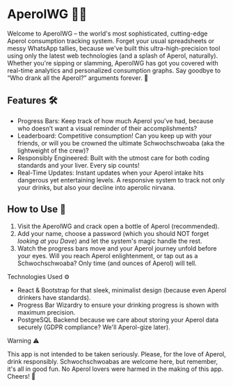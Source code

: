 # AperolWG 🍹🍊

Welcome to AperolWG – the world's most sophisticated, cutting-edge Aperol consumption tracking system. Forget your usual spreadsheets or messy WhatsApp tallies, because we've built this ultra-high-precision tool using only the latest web technologies (and a splash of Aperol, naturally). Whether you're sipping or slamming, AperolWG has got you covered with real-time analytics and personalized consumption graphs. Say goodbye to “Who drank all the Aperol?” arguments forever. 🤖
## Features 🛠️

* Progress Bars: Keep track of how much Aperol you've had, because who doesn’t want a visual reminder of their accomplishments?
* Leaderboard: Competitive consumption! Can you keep up with your friends, or will you be crowned the ultimate Schwochschwoaba (aka the lightweight of the crew)?
* Responsibly Engineered: Built with the utmost care for both coding standards and your liver. Every sip counts!
* Real-Time Updates: Instant updates when your Aperol intake hits dangerous yet entertaining levels. A responsive system to track not only your drinks, but also your decline into aperolic nirvana.

## How to Use 🍾

1) Visit the AperolWG and crack open a bottle of Aperol (recommended).
2) Add your name, choose a password (which you should NOT forget *looking at you Dave*) and let the system's magic handle the rest.
3) Watch the progress bars move and your Aperol journey unfold before your eyes. Will you reach Aperol enlightenment, or tap out as a Schwochschwoaba? Only time (and ounces of Aperol) will tell.

Technologies Used ⚙️

* React & Bootstrap for that sleek, minimalist design (because even Aperol drinkers have standards).
* Progress Bar Wizardry to ensure your drinking progress is shown with maximum precision.
* PostgreSQL Backend because we care about storing your Aperol data securely (GDPR compliance? We'll Aperol-gize later).

Warning ⚠️

This app is not intended to be taken seriously. Please, for the love of Aperol, drink responsibly. Schwochschwoabas are welcome here, but remember, it's all in good fun. No Aperol lovers were harmed in the making of this app. Cheers! 🍻
